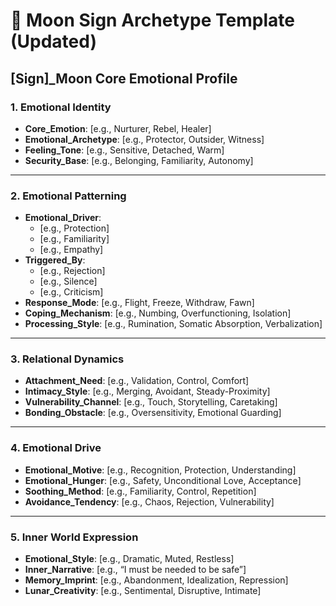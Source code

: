 # 🌙 Moon Sign Archetype Template (Updated)

## [Sign]\_Moon Core Emotional Profile

### 1. Emotional Identity

- **Core_Emotion**: [e.g., Nurturer, Rebel, Healer]
- **Emotional_Archetype**: [e.g., Protector, Outsider, Witness]
- **Feeling_Tone**: [e.g., Sensitive, Detached, Warm]
- **Security_Base**: [e.g., Belonging, Familiarity, Autonomy]

---

### 2. Emotional Patterning

- **Emotional_Driver**:
  - [e.g., Protection]
  - [e.g., Familiarity]
  - [e.g., Empathy]
- **Triggered_By**:
  - [e.g., Rejection]
  - [e.g., Silence]
  - [e.g., Criticism]
- **Response_Mode**: [e.g., Flight, Freeze, Withdraw, Fawn]
- **Coping_Mechanism**: [e.g., Numbing, Overfunctioning, Isolation]
- **Processing_Style**: [e.g., Rumination, Somatic Absorption, Verbalization]

---

### 3. Relational Dynamics

- **Attachment_Need**: [e.g., Validation, Control, Comfort]
- **Intimacy_Style**: [e.g., Merging, Avoidant, Steady-Proximity]
- **Vulnerability_Channel**: [e.g., Touch, Storytelling, Caretaking]
- **Bonding_Obstacle**: [e.g., Oversensitivity, Emotional Guarding]

---

### 4. Emotional Drive

- **Emotional_Motive**: [e.g., Recognition, Protection, Understanding]
- **Emotional_Hunger**: [e.g., Safety, Unconditional Love, Acceptance]
- **Soothing_Method**: [e.g., Familiarity, Control, Repetition]
- **Avoidance_Tendency**: [e.g., Chaos, Rejection, Vulnerability]

---

### 5. Inner World Expression

- **Emotional_Style**: [e.g., Dramatic, Muted, Restless]
- **Inner_Narrative**: [e.g., “I must be needed to be safe”]
- **Memory_Imprint**: [e.g., Abandonment, Idealization, Repression]
- **Lunar_Creativity**: [e.g., Sentimental, Disruptive, Intimate]
